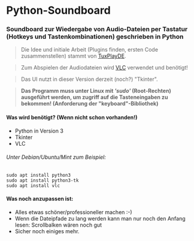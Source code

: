 # Python-Soundboard
### Soundboard zur Wiedergabe von Audio-Dateien per Tastatur (Hotkeys und Tastenkombinationen) geschrieben in Python

> Die Idee und initiale Arbeit (Plugins finden, ersten Code zusammenstellen) stammt von [TuxPlayDE](https://www.twitch.tv/tuxplayde "TuxPlayDE - Twitch").

> Zum Abspielen der Audiodateien wird [VLC](https://www.videolan.org/vlc/) verwendet und benötigt!

> Das UI nutzt in dieser Version derzeit (noch?) "Tkinter".

> __Das Programm muss unter Linux mit _'sudo'_ (Root-Rechten) ausgeführt werden, um zugriff auf die Tasteneingaben zu bekommen! (Anforderung der "keyboard"-Bibliothek)__


#### Was wird benötigt? (Wenn nicht schon vorhanden!)
- Python in Version 3
- Tkinter
- VLC

###### Unter Debian/Ubuntu/Mint zum Beispiel:
```
sudo apt install python3
sudo apt install python3-tk
sudo apt install vlc
```

#### Was noch anzupassen ist:
- Alles etwas schöner/professioneller machen :-)
- Wenn die Dateipfade zu lang werden kann man nur noch den Anfang lesen: Scrollbalken wären noch gut
- Sicher noch einiges mehr.
